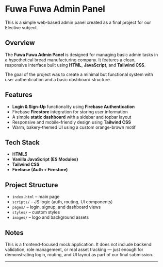 # Fuwa Fuwa Admin Panel

This is a simple web-based admin panel created as a final project for our Elective subject.

## Overview

The **Fuwa Fuwa Admin Panel** is designed for managing basic admin tasks in a hypothetical bread manufacturing company. It features a clean, responsive interface built using **HTML**, **JavaScript**, and **Tailwind CSS**.

The goal of the project was to create a minimal but functional system with user authentication and a basic dashboard structure.

## Features

- **Login & Sign-Up** functionality using **Firebase Authentication**
- Firebase **Firestore** integration for storing user information
- A simple **static dashboard** with a sidebar and topbar layout
- Responsive and mobile-friendly design using **Tailwind CSS**
- Warm, bakery-themed UI using a custom orange-brown motif

## Tech Stack

- **HTML5**
- **Vanilla JavaScript (ES Modules)**
- **Tailwind CSS**
- **Firebase (Auth + Firestore)**

## Project Structure

- `index.html` – main page
- `scripts/` – JS logic (auth, routing, UI components)
- `pages/` – login, signup, and dashboard views
- `styles/` – custom styles
- `images/` – logo and background assets

## Notes

This is a frontend-focused mock application. It does not include backend validation, role management, or real asset tracking — just enough for demonstrating login, routing, and UI layout as part of our final submission.

---

